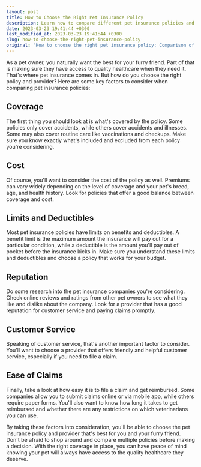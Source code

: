 ```yaml
---
layout: post
title: How to Choose the Right Pet Insurance Policy
description: Learn how to compare different pet insurance policies and providers to choose the best one for your furry friend's needs.
date: 2023-03-23 19:41:44 +0300
last_modified_at: 2023-03-23 19:41:44 +0300
slug: how-to-choose-the-right-pet-insurance-policy
original: "How to choose the right pet insurance policy: Comparison of different policies and providers."
---
```

As a pet owner, you naturally want the best for your furry friend. Part of that is making sure they have access to quality healthcare when they need it. That's where pet insurance comes in. But how do you choose the right policy and provider? Here are some key factors to consider when comparing pet insurance policies:

## Coverage

The first thing you should look at is what's covered by the policy. Some policies only cover accidents, while others cover accidents and illnesses. Some may also cover routine care like vaccinations and checkups. Make sure you know exactly what's included and excluded from each policy you're considering.

## Cost

Of course, you'll want to consider the cost of the policy as well. Premiums can vary widely depending on the level of coverage and your pet's breed, age, and health history. Look for policies that offer a good balance between coverage and cost.

## Limits and Deductibles

Most pet insurance policies have limits on benefits and deductibles. A benefit limit is the maximum amount the insurance will pay out for a particular condition, while a deductible is the amount you'll pay out of pocket before the insurance kicks in. Make sure you understand these limits and deductibles and choose a policy that works for your budget.

## Reputation

Do some research into the pet insurance companies you're considering. Check online reviews and ratings from other pet owners to see what they like and dislike about the company. Look for a provider that has a good reputation for customer service and paying claims promptly.

## Customer Service

Speaking of customer service, that's another important factor to consider. You'll want to choose a provider that offers friendly and helpful customer service, especially if you need to file a claim.

## Ease of Claims

Finally, take a look at how easy it is to file a claim and get reimbursed. Some companies allow you to submit claims online or via mobile app, while others require paper forms. You'll also want to know how long it takes to get reimbursed and whether there are any restrictions on which veterinarians you can use.

By taking these factors into consideration, you'll be able to choose the pet insurance policy and provider that's best for you and your furry friend. Don't be afraid to shop around and compare multiple policies before making a decision. With the right coverage in place, you can have peace of mind knowing your pet will always have access to the quality healthcare they deserve.